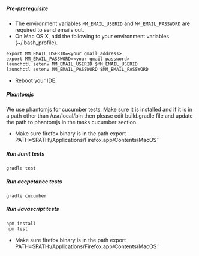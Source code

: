 ##### Pre-prerequisite
* The environment variables `MM_EMAIL_USERID` and `MM_EMAIL_PASSWORD` are required to send emails out.
* On Mac OS X, add the following to your environment variables (~/.bash_profile).
```
export MM_EMAIL_USERID=<your gmail address>
export MM_EMAIL_PASSWORD=<your gmail password>
launchctl setenv MM_EMAIL_USERID $MM_EMAIL_USERID
launchctl setenv MM_EMAIL_PASSWORD $MM_EMAIL_PASSWORD
```
* Reboot your IDE.

##### Phantomjs

We use phantomjs for cucumber tests. Make sure it is installed and if it is in a path other than /usr/local/bin then please edit build.gradle file and update the path to phantomjs in the tasks.cucumber section.

* Make sure firefox binary is in the path export PATH=$PATH:/Applications/Firefox.app/Contents/MacOS˜

##### Run Junit tests

`gradle test`

##### Run accpetance tests

`gradle cucumber`

##### Run Javascript tests

```
npm install
npm test
```
* Make sure firefox binary is in the path export PATH=$PATH:/Applications/Firefox.app/Contents/MacOS˜
